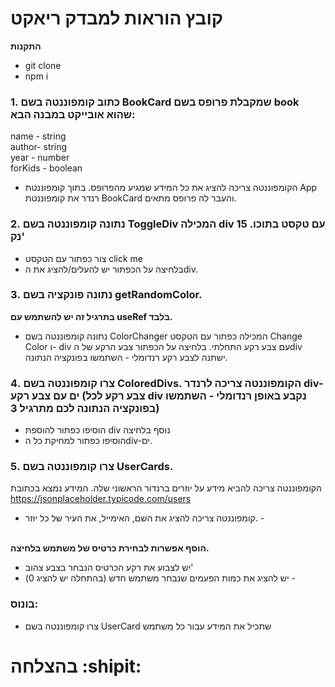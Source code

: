 # קובץ הוראות למבדק ריאקט

**התקנות**

- git clone
- npm i

### 1. כתוב קומפוננטה בשם BookCard שמקבלת פרופס בשם book שהוא אובייקט במבנה הבא:

name - string <br>
author- string <br>
year - number <br>
forKids - boolean <br>

 - הקומפוננטה צריכה להציג את כל המידע שמגיע מהפרופס.
 בתוך קומפוננטת App רנדר את קומפוננטת BookCard והעבר לה פרופס מתאים.


### 2. נתונה קומפוננטה בשם ToggleDiv המכילה div עם טקסט בתוכו. 15 נק'

 - צור כפתור עם הטקסט click me
 - בלחיצה על הכפתור יש להעלים/להציג את הdiv.

### 3. נתונה פונקציה בשם getRandomColor.

**בתרגיל זה יש להשתמש עם useRef בלבד. <br>**
 - נתונה קומפוננטה בשם ColorChanger המכילה כפתור עם הטקסט Change Color ו- div עם צבע רקע התחלתי.
בלחיצה על הכפתור צבע הרקע של הdiv ישתנה לצבע רקע רנדומלי - השתמשו בפונקציה הנתונה.
### 4. צרו קומפוננטה בשם ColoredDivs. הקומפוננטה צריכה לרנדר div-ים עם צבע רקע (צבע רקע לכל div נקבע באופן רנדומלי - השתמשו בפונקציה הנתונה לכם מתרגיל 3)

 - הוסיפו כפתור להוספת div נוסף בלחיצה <br>
 - הוסיפו כפתור למחיקת כל הdiv-ים.
### 5. צרו קומפוננטה בשם UserCards.

הקומפוננטה צריכה להביא מידע על יוזרים ברנדור הראשוני שלה.
המידע נמצא בכתובת https://jsonplaceholder.typicode.com/users <br>
- קומפוננטה צריכה להציג את השם, האימייל, את העיר של כל יוזר. - <br><br>

**הוסף אפשרות לבחירת כרטיס של משתמש בלחיצה.**
 - יש לצבוע את רקע הכרטיס הנבחר בצבע צהוב' 
 - יש להציג את כמות הפעמים שנבחר משתמש חדש (בהתחלה יש להציג 0) - 
### בונוס:

 - צרו קומפוננטה בשם UserCard שתכיל את המידע עבור כל משתמש

# בהצלחה :shipit:


